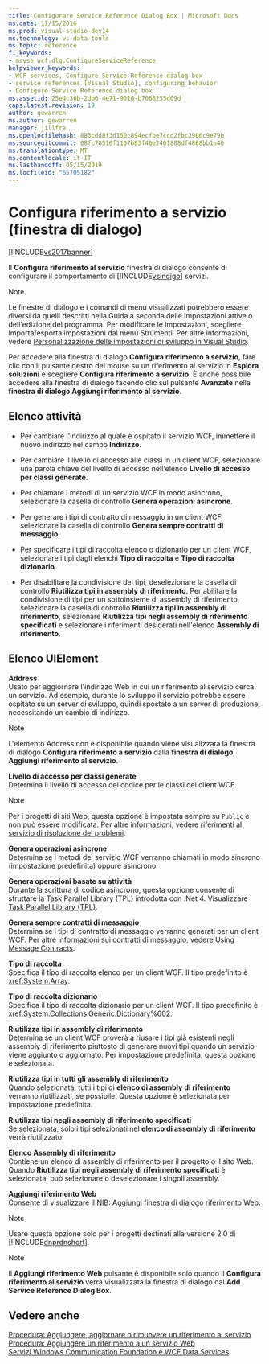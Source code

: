 ```yaml
---
title: Configurare Service Reference Dialog Box | Microsoft Docs
ms.date: 11/15/2016
ms.prod: visual-studio-dev14
ms.technology: vs-data-tools
ms.topic: reference
f1_keywords:
- msvse_wcf.dlg.ConfigureServiceReference
helpviewer_keywords:
- WCF services, Configure Service Reference dialog box
- service references [Visual Studio], configuring behavior
- Configure Service Reference dialog box
ms.assetid: 25e4c36b-2db6-4e71-9010-b7068255d09d
caps.latest.revision: 19
author: gewarren
ms.author: gewarren
manager: jillfra
ms.openlocfilehash: 883cdd8f3d150c894ecfbe7ccd2fbc2906c9e79b
ms.sourcegitcommit: 08fc78516f1107b83f46e2401888df4868bb1e40
ms.translationtype: MT
ms.contentlocale: it-IT
ms.lasthandoff: 05/15/2019
ms.locfileid: "65705182"
---
```

# <a name="configure-service-reference-dialog-box"></a>Configura riferimento a servizio (finestra di dialogo)
[!INCLUDE[vs2017banner](../includes/vs2017banner.md)]

Il **Configura riferimento al servizio** finestra di dialogo consente di configurare il comportamento di [!INCLUDE[vsindigo](../includes/vsindigo-md.md)] servizi.  
  
> [!NOTE]
> Le finestre di dialogo e i comandi di menu visualizzati potrebbero essere diversi da quelli descritti nella Guida a seconda delle impostazioni attive o dell'edizione del programma. Per modificare le impostazioni, scegliere Importa/esporta impostazioni dal menu Strumenti. Per altre informazioni, vedere [Personalizzazione delle impostazioni di sviluppo in Visual Studio](https://msdn.microsoft.com/22c4debb-4e31-47a8-8f19-16f328d7dcd3).  
  
 Per accedere alla finestra di dialogo **Configura riferimento a servizio**, fare clic con il pulsante destro del mouse su un riferimento al servizio in **Esplora soluzioni** e scegliere **Configura riferimento a servizio**. È anche possibile accedere alla finestra di dialogo facendo clic sul pulsante **Avanzate** nella **finestra di dialogo Aggiungi riferimento al servizio**.  
  
## <a name="task-list"></a>Elenco attività  
  
- Per cambiare l'indirizzo al quale è ospitato il servizio WCF, immettere il nuovo indirizzo nel campo **Indirizzo**.  
  
- Per cambiare il livello di accesso alle classi in un client WCF, selezionare una parola chiave del livello di accesso nell'elenco **Livello di accesso per classi generate**.  
  
- Per chiamare i metodi di un servizio WCF in modo asincrono, selezionare la casella di controllo **Genera operazioni asincrone**.  
  
- Per generare i tipi di contratto di messaggio in un client WCF, selezionare la casella di controllo **Genera sempre contratti di messaggio**.  
  
- Per specificare i tipi di raccolta elenco o dizionario per un client WCF, selezionare i tipi dagli elenchi **Tipo di raccolta** e **Tipo di raccolta dizionario**.  
  
- Per disabilitare la condivisione dei tipi, deselezionare la casella di controllo **Riutilizza tipi in assembly di riferimento**. Per abilitare la condivisione di tipi per un sottoinsieme di assembly di riferimento, selezionare la casella di controllo **Riutilizza tipi in assembly di riferimento**, selezionare **Riutilizza tipi negli assembly di riferimento specificati** e selezionare i riferimenti desiderati nell'elenco **Assembly di riferimento**.  
  
## <a name="uielement-list"></a>Elenco UIElement  
 **Address**  
 Usato per aggiornare l'indirizzo Web in cui un riferimento al servizio cerca un servizio. Ad esempio, durante lo sviluppo il servizio potrebbe essere ospitato su un server di sviluppo, quindi spostato a un server di produzione, necessitando un cambio di indirizzo.  
  
> [!NOTE]
> L'elemento Address non è disponibile quando viene visualizzata la finestra di dialogo **Configura riferimento a servizio** dalla **finestra di dialogo Aggiungi riferimento al servizio**.  
  
 **Livello di accesso per classi generate**  
 Determina il livello di accesso del codice per le classi del client WCF.  
  
> [!NOTE]
> Per i progetti di siti Web, questa opzione è impostata sempre su `Public` e non può essere modificata. Per altre informazioni, vedere [riferimenti al servizio di risoluzione dei problemi](../data-tools/troubleshooting-service-references.md).  
  
 **Genera operazioni asincrone**  
 Determina se i metodi del servizio WCF verranno chiamati in modo sincrono (impostazione predefinita) oppure asincrono.  
  
 **Genera operazioni basate su attività**  
 Durante la scrittura di codice asincrono, questa opzione consente di sfruttare la Task Parallel Library (TPL) introdotta con .Net 4. Visualizzare [Task Parallel Library (TPL)](https://msdn.microsoft.com/library/dd460717.aspx).  
  
 **Genera sempre contratti di messaggio**  
 Determina se i tipi di contratto di messaggio verranno generati per un client WCF. Per altre informazioni sui contratti di messaggio, vedere [Using Message Contracts](https://msdn.microsoft.com/library/1e19c64a-ae84-4c2f-9155-91c54a77c249).  
  
 **Tipo di raccolta**  
 Specifica il tipo di raccolta elenco per un client WCF. Il tipo predefinito è <xref:System.Array>.  
  
 **Tipo di raccolta dizionario**  
 Specifica il tipo di raccolta dizionario per un client WCF. Il tipo predefinito è <xref:System.Collections.Generic.Dictionary%602>.  
  
 **Riutilizza tipi in assembly di riferimento**  
 Determina se un client WCF proverà a riusare i tipi già esistenti negli assembly di riferimento piuttosto di generare nuovi tipi quando un servizio viene aggiunto o aggiornato. Per impostazione predefinita, questa opzione è selezionata.  
  
 **Riutilizza tipi in tutti gli assembly di riferimento**  
 Quando selezionata, tutti i tipi di **elenco di assembly di riferimento** verranno riutilizzati, se possibile. Questa opzione è selezionata per impostazione predefinita.  
  
 **Riutilizza tipi negli assembly di riferimento specificati**  
 Se selezionata, solo i tipi selezionati nel **elenco di assembly di riferimento** verrà riutilizzato.  
  
 **Elenco Assembly di riferimento**  
 Contiene un elenco di assembly di riferimento per il progetto o il sito Web. Quando **Riutilizza tipi negli assembly di riferimento specificati** è selezionata, può selezionare o deselezionare i singoli assembly.  
  
 **Aggiungi riferimento Web**  
 Consente di visualizzare il [NIB: Aggiungi finestra di dialogo riferimento Web](https://msdn.microsoft.com/bdf05776-c591-40af-bfd7-e1e2aa1e87b5).  
  
> [!NOTE]
> Usare questa opzione solo per i progetti destinati alla versione 2.0 di [!INCLUDE[dnprdnshort](../includes/dnprdnshort-md.md)].  
  
> [!NOTE]
> Il **Aggiungi riferimento Web** pulsante è disponibile solo quando il **Configura riferimento al servizio** verrà visualizzata la finestra di dialogo dal **Add Service Reference Dialog Box**.  
  
## <a name="see-also"></a>Vedere anche  
 [Procedura: Aggiungere, aggiornare o rimuovere un riferimento al servizio](https://msdn.microsoft.com/library/cacc14bd-4455-4a44-be78-d2ac16113dd9)   
 [Procedura: Aggiungere un riferimento a un servizio Web](https://msdn.microsoft.com/library/952e49a1-567e-4a74-8cd7-f2e7b62c3168)   
 [Servizi Windows Communication Foundation e WCF Data Services](../data-tools/configure-service-reference-dialog-box.md)
